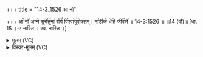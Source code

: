 +++
title = "14-3_1526 आ नो"

+++
आ꣡ नो꣢ अग्ने सुचे꣣तु꣡ना꣢ र꣣यिं꣢ वि꣣श्वा꣡यु꣢पोषसम्। मा꣣र्डीकं꣡ धे꣢हि जी꣣व꣡से꣢ ॥ 14-3:1526 ॥ ॥14 (वौ)॥ [धा. 15 । उ नास्ति । स्व. नास्ति ।]

<details><summary>मूलम् (VC)</summary>

आ꣡ नो꣢ अग्ने सुचे꣣तु꣡ना꣢ र꣣यिं꣢ वि꣣श्वा꣡यु꣢पोषसम् । मा꣣र्डीकं꣡ धे꣢हि जी꣣व꣡से꣢ ॥१५२६॥
</details>

<details><summary>विस्वर-मूलम् (VC)</summary>

आ नो अग्ने सुचेतुना रयिं विश्वायुपोषसम् । मार्डीकं धेहि जीवसे ॥१५२६॥
</details>